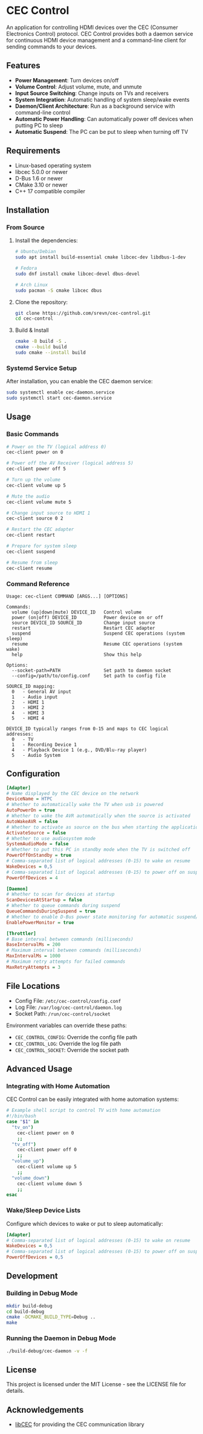 # CEC Control

An application for controlling HDMI devices over the CEC (Consumer Electronics Control) protocol. CEC Control provides both a daemon service for continuous HDMI device management and a command-line client for sending commands to your devices.

## Features

- **Power Management**: Turn devices on/off
- **Volume Control**: Adjust volume, mute, and unmute
- **Input Source Switching**: Change inputs on TVs and receivers
- **System Integration**: Automatic handling of system sleep/wake events
- **Daemon/Client Architecture**: Run as a background service with command-line control
- **Automatic Power Handling**: Can automatically power off devices when putting PC to sleep
- **Automatic Suspend**: The PC can be put to sleep when turning off TV

## Requirements

- Linux-based operating system
- libcec 5.0.0 or newer
- D-Bus 1.6 or newer
- CMake 3.10 or newer
- C++ 17 compatible compiler

## Installation

### From Source

1. Install the dependencies:
   ```bash
   # Ubuntu/Debian
   sudo apt install build-essential cmake libcec-dev libdbus-1-dev
   
   # Fedora
   sudo dnf install cmake libcec-devel dbus-devel
   
   # Arch Linux
   sudo pacman -S cmake libcec dbus
   ```

2. Clone the repository:
   ```bash
   git clone https://github.com/srevn/cec-control.git
   cd cec-control
   ```

3. Build & Install
   ```bash
   cmake -B build -S .
   cmake --build build
   sudo cmake --install build
   ```

### Systemd Service Setup

After installation, you can enable the CEC daemon service:

```bash
sudo systemctl enable cec-daemon.service
sudo systemctl start cec-daemon.service
```

## Usage

### Basic Commands

```bash
# Power on the TV (logical address 0)
cec-client power on 0

# Power off the AV Receiver (logical address 5)
cec-client power off 5

# Turn up the volume
cec-client volume up 5

# Mute the audio
cec-client volume mute 5

# Change input source to HDMI 1
cec-client source 0 2

# Restart the CEC adapter
cec-client restart

# Prepare for system sleep
cec-client suspend

# Resume from sleep
cec-client resume
```

### Command Reference

```
Usage: cec-client COMMAND [ARGS...] [OPTIONS]

Commands:
  volume (up|down|mute) DEVICE_ID   Control volume
  power (on|off) DEVICE_ID          Power device on or off
  source DEVICE_ID SOURCE_ID        Change input source
  restart                           Restart CEC adapter
  suspend                           Suspend CEC operations (system sleep)
  resume                            Resume CEC operations (system wake)
  help                              Show this help

Options:
  --socket-path=PATH                Set path to daemon socket
  --config=/path/to/config.conf     Set path to config file

SOURCE_ID mapping:
  0   - General AV input
  1   - Audio input
  2   - HDMI 1
  3   - HDMI 2
  4   - HDMI 3
  5   - HDMI 4

DEVICE_ID typically ranges from 0-15 and maps to CEC logical addresses:
  0   - TV
  1   - Recording Device 1
  4   - Playback Device 1 (e.g., DVD/Blu-ray player)
  5   - Audio System
```

## Configuration

```ini
[Adapter]
# Name displayed by the CEC device on the network
DeviceName = HTPC
# Whether to automatically wake the TV when usb is powered
AutoPowerOn = true
# Whether to wake the AVR automatically when the source is activated
AutoWakeAVR = false
# Whether to activate as source on the bus when starting the application
ActivateSource = false
# Whether to use audiosystem mode
SystemAudioMode = false
# Whether to put this PC in standby mode when the TV is switched off
PowerOffOnStandby = true
# Comma-separated list of logical addresses (0-15) to wake on resume
WakeDevices = 0,5
# Comma-separated list of logical addresses (0-15) to power off on suspend
PowerOffDevices = 4

[Daemon]
# Whether to scan for devices at startup
ScanDevicesAtStartup = false
# Whether to queue commands during suspend
QueueCommandsDuringSuspend = true
# Whether to enable D-Bus power state monitoring for automatic suspend/resume handling
EnablePowerMonitor = true

[Throttler]
# Base interval between commands (milliseconds)
BaseIntervalMs = 200
# Maximum interval between commands (milliseconds)
MaxIntervalMs = 1000
# Maximum retry attempts for failed commands
MaxRetryAttempts = 3
```

## File Locations

- Config File: `/etc/cec-control/config.conf`
- Log File: `/var/log/cec-control/daemon.log`
- Socket Path: `/run/cec-control/socket`

Environment variables can override these paths:
- `CEC_CONTROL_CONFIG`: Override the config file path
- `CEC_CONTROL_LOG`: Override the log file path
- `CEC_CONTROL_SOCKET`: Override the socket path

## Advanced Usage

### Integrating with Home Automation

CEC Control can be easily integrated with home automation systems:

```bash
# Example shell script to control TV with home automation
#!/bin/bash
case "$1" in
  "tv_on")
    cec-client power on 0
    ;;
  "tv_off")
    cec-client power off 0
    ;;
  "volume_up")
    cec-client volume up 5
    ;;
  "volume_down")
    cec-client volume down 5
    ;;
esac
```

### Wake/Sleep Device Lists

Configure which devices to wake or put to sleep automatically:

```ini
[Adapter]
# Comma-separated list of logical addresses (0-15) to wake on resume
WakeDevices = 0,5
# Comma-separated list of logical addresses (0-15) to power off on suspend
PowerOffDevices = 0,5
```

## Development

### Building in Debug Mode

```bash
mkdir build-debug
cd build-debug
cmake -DCMAKE_BUILD_TYPE=Debug ..
make
```

### Running the Daemon in Debug Mode

```bash
./build-debug/cec-daemon -v -f
```

## License

This project is licensed under the MIT License - see the LICENSE file for details.

## Acknowledgements

- [libCEC](https://github.com/Pulse-Eight/libcec) for providing the CEC communication library
